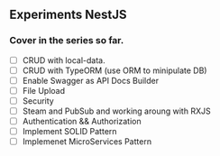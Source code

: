 ## Experiments NestJS

### Cover in the series so far.

- [ ] CRUD with local-data.
- [ ] CRUD with TypeORM (use ORM to minipulate DB)
- [ ] Enable Swagger as API Docs Builder
- [ ] File Upload
- [ ] Security
- [ ] Steam and PubSub and working aroung with RXJS
- [ ] Authentication && Authorization
- [ ] Implement SOLID Pattern
- [ ] Implemenet MicroServices Pattern
